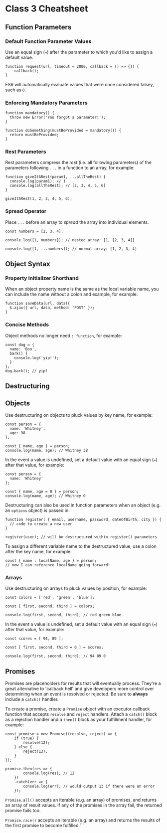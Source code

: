 # Class 3 Cheatsheet

## Function Parameters

### Default Function Parameter Values

Use an equal sign (`=`) after the parameter to which you'd like to assign a default value. 

```
function request(url, timeout = 2000, callback = () => {}) {
    callback();
}
```

ES6 will automatically evaluate values that were once considered falsey, such as `0`.


### Enforcing Mandatory Parameters

```
function mandatory() {
  throw new Error('You forgot a parameter!');
}

function doSomething(mustBeProvided = mandatory()) {
  return mustBeProvided;
}
```

### Rest Parameters

Rest parameters compress the _rest_ (i.e. all following parameters) of the parameters following `...` in a function to an array, for example:

```
function giveItARest(param1, ...allTheRest) {
  console.log(param1); // 1
  console.log(allTheRest); // [2, 3, 4, 5, 6]
}

giveItARest(1, 2, 3, 4, 5, 6);
```

### Spread Operator

Place `...` before an array to _spread_ the array into individual elements.

```
const numbers = [2, 3, 4];

console.log([1, numbers]); // nested array: [1, [2, 3, 4]]

console.log([1, ...numbers]); // normal array: [1, 2, 3, 4]
```

## Object Syntax

### Property Initializer Shorthand

When an object property name is the same as the local variable name, you can include the name without a colon and example, for example:

```
function saveData(url, data){
  $.ajax({ url, data, method: 'POST' });
}
```

### Concise Methods

Object methods no longer need `: function`, for example:

```
const dog = {
  name: 'Boo',
  bark() {
    console.log('yip!');
  }
};
dog.bark(); // yip!
```

## Destructuring

## Objects

Use destructuring on objects to pluck values by key name, for example:

```
const person = {
  name: 'Whitney',
  age: 38
};

const { name, age } = person;
console.log(name, age); // Whitney 38
```

In the event a value is undefined, set a default value with an equal sign (`=`) after that value, for example:

```
const person = {
  name: 'Whitney'
};

const { name, age = 0 } = person;
console.log(name, age); // Whitney 0
```

Destructuring can also be used in function parameters when an object (e.g. an `options` object) is passed in:

```
function register( { email, username, password, dateOfBirth, city }) {
  // code to create a new user
}

register(user); // will be destructured within register() parameters
```

To assign a different variable name to the destructured value, use a colon after the key name, for example:

```
const { name : localName, age } = person;
// now I can reference localName going forward!
```

### Arrays

Use destructuring on arrays to pluck values by position, for example:

```
const colors = ['red', 'green', 'blue'];

const [ first, second, third ] = colors;

console.log(first, second, third); // red green blue
```

In the event a value is undefined, set a default value with an equal sign (`=`) after that value, for example:

```
const scores = [ 94, 89 ];

const [ first, second, third = 0 ] = scores;

console.log(first, second, third); // 94 89 0
```

## Promises

Promises are placeholders for results that will eventually process. They're a great alternative to 'callback hell' and give developers more control over determining when an event is resolved or rejected. Be sure to **always** include a `catch()` handler.

To create a promise, create a `Promise` object with an executor callback function that accepts `resolve` and `reject` handlers. Attach a `catch()` block as a rejection handler and a `then()` block as your fulfillment handler, for example:

```
const promise = new Promise((resolve, reject) => {
	if (true) {
		resolve(12);
	} else {
		reject(13);
	}
});

promise.then(res => {
		console.log(res); // 12
	})
	.catch(err => {
		console.log(err); // would output 13 if there were an error
	});
```

`Promise.all()` accepts an iterable (e.g. an array) of promises, and returns an array of result values. If any of the promises in the array fail, the returned promise fails too.

`Promise.race()` accepts an iterable (e.g. an array) and returns the results of the first promise to become fulfilled.```